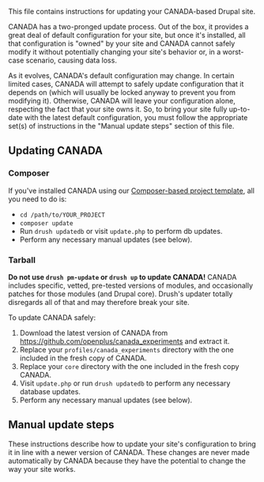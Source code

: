 This file contains instructions for updating your CANADA-based Drupal site.

CANADA has a two-pronged update process. Out of the box, it provides a great
deal of default configuration for your site, but once it's installed, all that
configuration is "owned" by your site and CANADA cannot safely modify it
without potentially changing your site's behavior or, in a worst-case scenario,
causing data loss.

As it evolves, CANADA's default configuration may change. In certain limited
cases, CANADA will attempt to safely update configuration that it depends on
(which will usually be locked anyway to prevent you from modifying it).
Otherwise, CANADA will leave your configuration alone, respecting the fact
that your site owns it. So, to bring your site fully up-to-date with the latest
default configuration, you must follow the appropriate set(s) of instructions in
the "Manual update steps" section of this file.

## Updating CANADA

### Composer
If you've installed CANADA using our
[Composer-based project template][wxt-project], all you need to do is:

* ```cd /path/to/YOUR_PROJECT```
* ```composer update```
* Run ```drush updatedb``` or visit ```update.php``` to perform db updates.
* Perform any necessary manual updates (see below).

### Tarball
**Do not use ```drush pm-update``` or ```drush up``` to update CANADA!**
CANADA includes specific, vetted, pre-tested versions of modules, and
occasionally patches for those modules (and Drupal core). Drush's updater
totally disregards all of that and may therefore break your site.

To update CANADA safely:

1. Download the latest version of CANADA from
   https://github.com/openplus/canada_experiments and extract it.
2. Replace your ```profiles/canada_experiments``` directory with the one included in the
   fresh copy of CANADA.
3. Replace your ```core``` directory with the one included in the fresh copy
   CANADA.
4. Visit ```update.php``` or run ```drush updatedb``` to perform any necessary
   database updates.
5. Perform any necessary manual updates (see below).

## Manual update steps

These instructions describe how to update your site's configuration to bring
it in line with a newer version of CANADA. These changes are never made
automatically by CANADA because they have the potential to change the way
your site works.


<!-- Links Referenced -->

[wxt-project]:                https://github.com/drupalwxt/wxt-project
